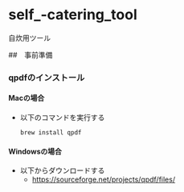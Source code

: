 # self_-catering_tool
自炊用ツール

##　事前準備
### qpdfのインストール
#### Macの場合
- 以下のコマンドを実行する
  ```
  brew install qpdf
  ```

#### Windowsの場合
- 以下からダウンロードする
  - https://sourceforge.net/projects/qpdf/files/

